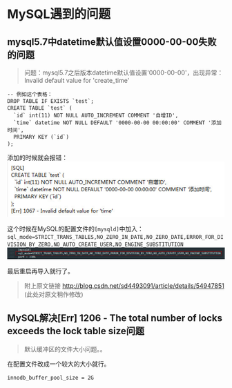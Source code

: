 # MySQL遇到的问题

## mysql5.7中datetime默认值设置0000-00-00失败的问题
> 问题：mysql5.7之后版本datetime默认值设置'0000-00-00'，出现异常：Invalid default value for 'create_time'

```mysql
-- 例如这个表格：
DROP TABLE IF EXISTS `test`;
CREATE TABLE `test` (
  `id` int(11) NOT NULL AUTO_INCREMENT COMMENT '自增ID',
  `time` datetime NOT NULL DEFAULT '0000-00-00 00:00:00' COMMENT '添加时间',
  PRIMARY KEY (`id`)
);
```
添加的时候就会报错： 
![images/mysql_default_value.jpg](images/mysql_default_value.jpg)

这个时候在MySQL的配置文件的`[mysqld]`中加入：
`sql_mode=STRICT_TRANS_TABLES,NO_ZERO_IN_DATE,NO_ZERO_DATE,ERROR_FOR_DIVISION_BY_ZERO,NO_AUTO_CREATE_USER,NO_ENGINE_SUBSTITUTION`
![images/mysql_default_value_conf.jpg](images/mysql_default_value_conf.jpg)

最后重启再导入就行了。

> 附上原文链接 http://blog.csdn.net/sd4493091/article/details/54947851 (此处对原文稍作修改)


## MySQL解决[Err] 1206 - The total number of locks exceeds the lock table size问题
> 默认缓冲区的文件大小问题。。

在配置文件改成一个较大的大小就行。
```
innodb_buffer_pool_size = 2G
```